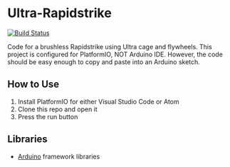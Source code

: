 # Ultra-Rapidstrike
[![Build Status](https://travis-ci.org/omn0mn0m/Ultra-Rapidstrike.svg?branch=master)](https://travis-ci.org/omn0mn0m/Ultra-Rapidstrike)

Code for a brushless Rapidstrike using Ultra cage and flywheels. This project is configured for PlatformIO, NOT Arduino IDE. However, the code should be easy enough to copy and paste into an Arduino sketch.

## How to Use
1. Install PlatformIO for either Visual Studio Code or Atom
2. Clone this repo and open it
3. Press the run button

## Libraries
- [Arduino](https://www.arduino.cc/) framework libraries
